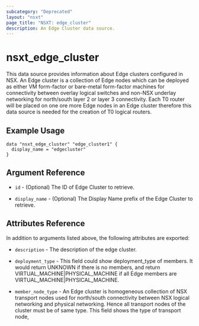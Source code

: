 ```yaml
---
subcategory: "Deprecated"
layout: "nsxt"
page_title: "NSXT: edge_cluster"
description: An Edge Cluster data source.
---
```


# nsxt_edge_cluster

This data source provides information about Edge clusters configured in NSX. An Edge cluster is a collection of Edge nodes which can be deployed as either VM form-factor or bare-metal form-factor machines for connectivity between overlay logical switches and non-NSX underlay networking for north/south layer 2 or layer 3 connectivity. Each T0 router will be placed on one ore more Edge nodes in an Edge cluster therefore this data source is needed for the creation of T0 logical routers.

## Example Usage

```hcl
data "nsxt_edge_cluster" "edge_cluster1" {
  display_name = "edgecluster"
}
```

## Argument Reference

* `id` - (Optional) The ID of Edge Cluster to retrieve.

* `display_name` - (Optional) The Display Name prefix of the Edge Cluster to retrieve.

## Attributes Reference

In addition to arguments listed above, the following attributes are exported:

* `description` - The description of the edge cluster.

* `deployment_type` - This field could show deployment_type of members. It would return UNKNOWN if there is no members, and return VIRTUAL_MACHINE|PHYSICAL_MACHINE if all Edge members are VIRTUAL_MACHINE|PHYSICAL_MACHINE.

* `member_node_type` - An Edge cluster is homogeneous collection of NSX transport nodes used for north/south connectivity between NSX logical networking and physical networking. Hence all transport nodes of the cluster must be of same type. This field shows the type of transport node,
